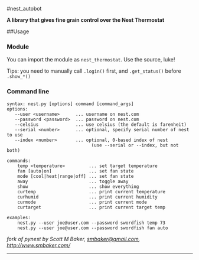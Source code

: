 #nest_autobot

**A library that gives fine grain control over the Nest Thermostat**
 
##Usage

### Module

You can import the module as `nest_thermostat`. Use the source, luke!

Tips: you need to manually call `.login()` first, and `.get_status()` before `.show_*()`

### Command line
```
syntax: nest.py [options] command [command_args]
options:
   --user <username>      ... username on nest.com
   --password <password>  ... password on nest.com
   --celsius              ... use celsius (the default is farenheit)
   --serial <number>      ... optional, specify serial number of nest to use
   --index <number>       ... optional, 0-based index of nest
                                (use --serial or --index, but not both)

commands:
    temp <temperature>         ... set target temperature
    fan [auto|on]              ... set fan state
    mode [cool|heat|range|off] ... set fan state
    away                       ... toggle away
    show                       ... show everything
    curtemp                    ... print current temperature
    curhumid                   ... print current humidity
    curmode                    ... print current mode
    curtarget                  ... print current target temp

examples:
    nest.py --user joe@user.com --password swordfish temp 73
    nest.py --user joe@user.com --password swordfish fan auto
```

*fork of pynest by Scott M Baker, smbaker@gmail.com, http://www.smbaker.com/*

---
